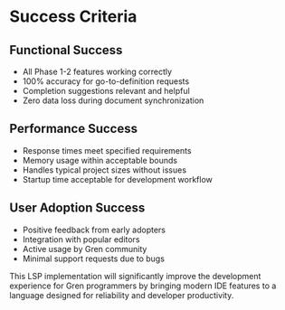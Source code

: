 # Success Criteria

## Functional Success
- All Phase 1-2 features working correctly
- 100% accuracy for go-to-definition requests
- Completion suggestions relevant and helpful
- Zero data loss during document synchronization

## Performance Success
- Response times meet specified requirements
- Memory usage within acceptable bounds
- Handles typical project sizes without issues
- Startup time acceptable for development workflow

## User Adoption Success
- Positive feedback from early adopters
- Integration with popular editors
- Active usage by Gren community
- Minimal support requests due to bugs

This LSP implementation will significantly improve the development experience for Gren programmers by bringing modern IDE features to a language designed for reliability and developer productivity.
